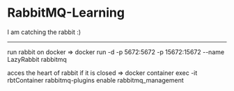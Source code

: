 # RabbitMQ-Learning
I am catching the rabbit :)
*************************************************

run rabbit on docker => docker run -d -p 5672:5672 -p 15672:15672 --name LazyRabbit rabbitmq

acces the heart of rabbit if it is closed => docker container exec -it rbtContainer rabbitmq-plugins enable rabbitmq_management
